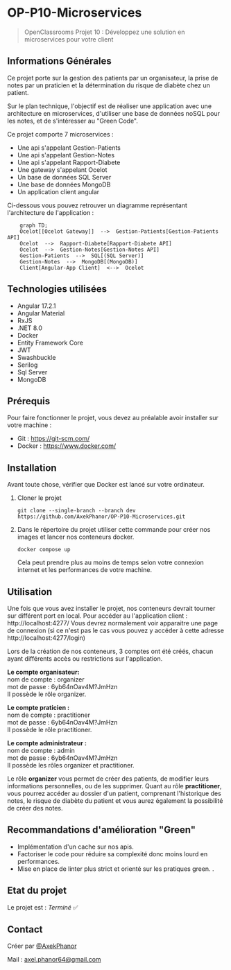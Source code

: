 #  OP-P10-Microservices
> OpenClassrooms Projet 10 : Développez une solution en microservices pour votre client


## Informations Générales
Ce projet porte sur la gestion des patients par un organisateur, la prise de notes par un praticien et la détermination du risque de diabète chez un patient.

Sur le plan technique, l'objectif est de réaliser une application avec une architecture en microservices, d'utiliser une base de données noSQL pour les notes, et de s'intéresser au "Green Code".

Ce projet comporte 7 microservices :
 - Une api s'appelant Gestion-Patients
 - Une api s'appelant Gestion-Notes
 - Une api s'appelant Rapport-Diabete
 - Une gateway s'appelant Ocelot
 - Un base de données SQL Server
 - Une base de données MongoDB
 - Un application client angular

Ci-dessous vous pouvez retrouver un diagramme représentant l'architecture de l'application :
```mermaid
	graph TD;
	Ocelot[[Ocelot Gateway]]  -->  Gestion-Patients[Gestion-Patients API]
	Ocelot  -->  Rapport-Diabete[Rapport-Diabete API]
	Ocelot  -->  Gestion-Notes[Gestion-Notes API]
	Gestion-Patients  -->  SQL[(SQL Server)]
	Gestion-Notes  -->  MongoDB[(MongoDB)]
	Client[Angular-App Client]  <-->  Ocelot
```


## Technologies utilisées
- Angular 17.2.1
- Angular Material
- RxJS
- .NET  8.0
- Docker
- Entity Framework Core
- JWT
- Swashbuckle
- Serilog
- Sql Server
- MongoDB

## Prérequis 
Pour faire fonctionner le projet, vous devez au préalable avoir installer sur votre machine :
- Git : https://git-scm.com/
- Docker : https://www.docker.com/

## Installation
Avant toute chose, vérifier que Docker est lancé sur votre ordinateur.

1. Cloner le projet 
	```
	git clone --single-branch --branch dev https://github.com/AxekPhanor/OP-P10-Microservices.git
	```
2. Dans le répertoire du projet utiliser cette commande pour créer nos images et lancer nos conteneurs docker. 
	```
	docker compose up
	```
	Cela peut prendre plus au moins de temps selon votre connexion internet et les performances de votre machine.

## Utilisation
Une fois que vous avez installer le projet, nos conteneurs devrait tourner sur différent port en local.
Pour accéder au l'application client : http://localhost:4277/
Vous devrez normalement voir apparaitre une page de connexion (si ce n'est pas le cas vous pouvez y accéder à cette adresse http://localhost:4277/login)

Lors de la création de nos conteneurs, 3 comptes ont été créés, chacun ayant différents accès ou restrictions sur l'application.

**Le compte organisateur:** <br>
nom de compte : organizer <br>
mot de passe : 6yb64nOav4M?JmHzn <br>
Il possède le rôle organizer. <br>

**Le compte praticien :** <br>
nom de compte : practitioner <br>
mot de passe : 6yb64nOav4M?JmHzn <br>
Il possède le rôle practitioner.

**Le compte administrateur :** <br>
nom de compte : admin <br> 
mot de passe : 6yb64nOav4M?JmHzn <br>
Il possède les rôles organizer et practitioner.

Le rôle **organizer** vous permet de créer des patients, de modifier leurs informations personnelles, ou de les supprimer. Quant au rôle **practitioner**, vous pourrez accéder au dossier d'un patient, comprenant l'historique des notes, le risque de diabète du patient et vous aurez également la possibilité de créer des notes.

## Recommandations d'amélioration "Green"
- Implémentation d'un cache sur nos apis.
- Factoriser le code pour réduire sa complexité donc moins lourd en performances.
- Mise en place de linter plus strict et orienté sur les pratiques green.
.
## Etat du projet
Le projet est : _Terminé_ ✅

## Contact
Créer par [@AxekPhanor](https://github.com/AxekPhanor)

Mail : axel.phanor64@gmail.com
